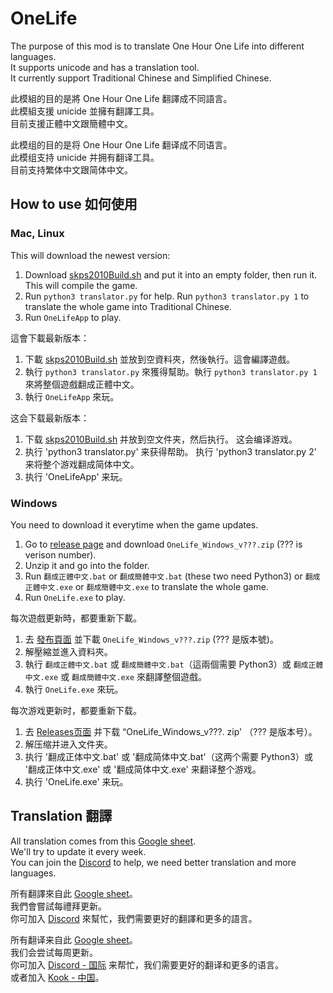 # OneLife
The purpose of this mod is to translate One Hour One Life into different languages.  
It supports unicode and has a translation tool.  
It currently support Traditional Chinese and Simplified Chinese.  

此模組的目的是將 One Hour One Life 翻譯成不同語言。  
此模組支援 unicide 並擁有翻譯工具。  
目前支援正體中文跟簡體中文。  

此模组的目的是将 One Hour One Life 翻译成不同语言。  
此模组支持 unicide 并拥有翻译工具。  
目前支持繁体中文跟简体中文。
## How to use 如何使用
### Mac, Linux
This will download the newest version:
1. Download [skps2010Build.sh](https://github.com/skps2010/OneLife/blob/master/scripts/skps2010Scripts/skps2010Build.sh) and put it into an empty folder, then run it. This will compile the game.
2. Run `python3 translator.py` for help. Run `python3 translator.py 1` to translate the whole game into Traditional Chinese.
3. Run `OneLifeApp` to play.

這會下載最新版本：
1. 下載 [skps2010Build.sh](https://github.com/skps2010/OneLife/blob/master/scripts/skps2010Scripts/skps2010Build.sh) 並放到空資料夾，然後執行。這會編譯遊戲。
2. 執行 `python3 translator.py` 來獲得幫助。執行 `python3 translator.py 1` 來將整個遊戲翻成正體中文。
3. 執行 `OneLifeApp` 來玩。

这会下载最新版本：
1. 下载 [skps2010Build.sh](https://github.com/skps2010/OneLife/blob/master/scripts/skps2010Scripts/skps2010Build.sh) 并放到空文件夹，然后执行。 这会编译游戏。
2. 执行 'python3 translator.py' 来获得帮助。 执行 'python3 translator.py 2' 来将整个游戏翻成简体中文。
3. 执行 'OneLifeApp' 来玩。
### Windows
You need to download it everytime when the game updates.
1. Go to [release page](https://github.com/skps2010/OneLife/releases) and download `OneLife_Windows_v???.zip` (??? is verison number).
2. Unzip it and go into the folder.
3. Run `翻成正體中文.bat` or `翻成簡體中文.bat` (these two need Python3) or `翻成正體中文.exe` or `翻成簡體中文.exe` to translate the whole game.
4. Run `OneLife.exe` to play.

每次遊戲更新時，都要重新下載。
1. 去 [發布頁面](https://github.com/skps2010/OneLife/releases) 並下載 `OneLife_Windows_v???.zip` (??? 是版本號)。
2. 解壓縮並進入資料夾。
3. 執行 `翻成正體中文.bat` 或 `翻成簡體中文.bat`（這兩個需要 Python3）或 `翻成正體中文.exe` 或 `翻成簡體中文.exe` 來翻譯整個遊戲。
4. 執行 `OneLife.exe` 來玩。

每次游戏更新时，都要重新下载。
1. 去 [Releases页面](https://github.com/skps2010/OneLife/releases) 并下载 “OneLife_Windows_v???. zip' （??? 是版本号）。
2. 解压缩并进入文件夹。
3. 执行 '翻成正体中文.bat' 或 '翻成简体中文.bat'（这两个需要 Python3）或 '翻成正体中文.exe' 或 '翻成简体中文.exe' 来翻译整个游戏。
4. 执行 'OneLife.exe' 来玩。
## Translation 翻譯
All translation comes from this [Google sheet](https://docs.google.com/spreadsheets/d/1AH6eZJJ5zkB1zT-iwlomVAUxsa4f7gIgYFS0X265GyM/edit#gid=682688818).  
We'll try to update it every week.  
You can join the [Discord](https://discord.gg/UFZg3WXGrU) to help, we need better translation and more languages.  

所有翻譯來自此 [Google sheet](https://docs.google.com/spreadsheets/d/1AH6eZJJ5zkB1zT-iwlomVAUxsa4f7gIgYFS0X265GyM/edit#gid=682688818)。  
我們會嘗試每禮拜更新。  
你可加入 [Discord](https://discord.gg/UFZg3WXGrU) 來幫忙，我們需要更好的翻譯和更多的語言。  

所有翻译来自此 [Google sheet](https://docs.google.com/spreadsheets/d/1AH6eZJJ5zkB1zT-iwlomVAUxsa4f7gIgYFS0X265GyM/edit#gid=682688818)。  
我们会尝试每周更新。  
你可加入 [Discord - 国际](https://discord.gg/UFZg3WXGrU) 来帮忙，我们需要更好的翻译和更多的语言。  
或者加入 [Kook - 中国](https://kook.top/E9cHJL)。
